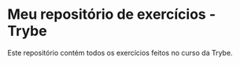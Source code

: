 # Meu repositório de exercícios - Trybe

Este repositório contém todos os exercícios feitos no curso da Trybe.